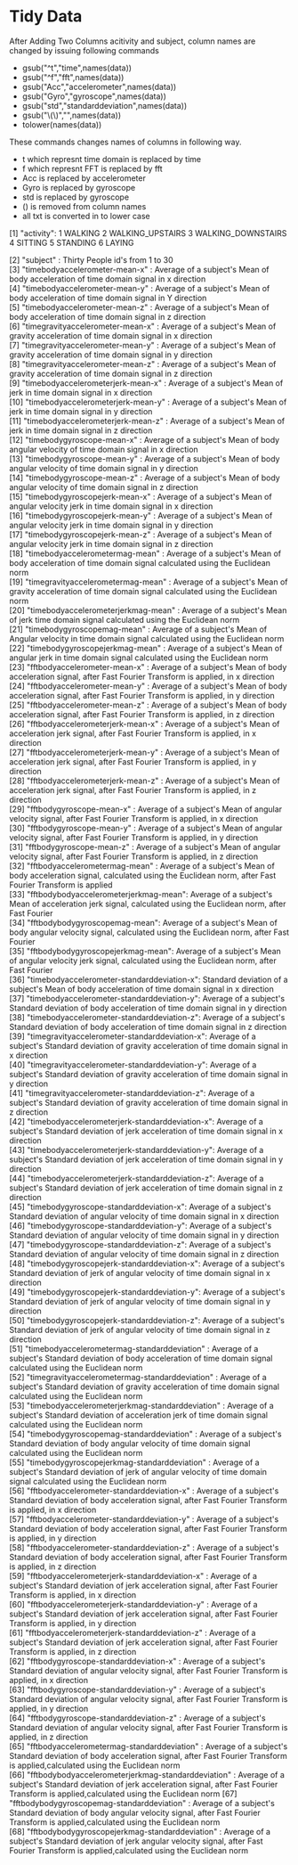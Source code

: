 Tidy Data 
==========
After Adding Two Columns acitivity and subject, column names are changed by issuing following commands

* gsub("^t","time",names(data))
* gsub("^f","fft",names(data))
* gsub("Acc","accelerometer",names(data))
* gsub("Gyro","gyroscope",names(data))
* gsub("std","standarddeviation",names(data))
* gsub("\\(\\)","",names(data))
* tolower(names(data))

These commands changes names of columns in following way.

* t which represnt time domain is replaced by time
* f which represnt FFT is replaced by fft
* Acc is replaced by accelerometer
* Gyro is replaced by gyroscope
* std is replaced by gyroscope
* () is removed from column names
* all txt is converted in to lower case



 [1] "activity": 1 WALKING 2 WALKING_UPSTAIRS 3 WALKING_DOWNSTAIRS 4 SITTING 
                 5 STANDING 6 LAYING
                                         
 [2] "subject" : Thirty People id's from 1 to 30                                       
 [3] "timebodyaccelerometer-mean-x" : Average of a subject's Mean of body acceleration of time domain signal in x direction                      
 [4] "timebodyaccelerometer-mean-y" : Average of a subject's Mean of body acceleration of time domain signal in Y direction                    
 [5] "timebodyaccelerometer-mean-z" : Average of a subject's Mean of body acceleration of time domain signal in z direction                    
 [6] "timegravityaccelerometer-mean-x" : Average of a subject's Mean of gravity acceleration of time domain signal in x direction                 
 [7] "timegravityaccelerometer-mean-y" : Average of a subject's Mean of gravity acceleration of time domain signal in y direction                  
 [8] "timegravityaccelerometer-mean-z" : Average of a subject's Mean of gravity acceleration of time domain signal in z direction                  
 [9] "timebodyaccelerometerjerk-mean-x" : Average of a subject's Mean of jerk in time domain signal in x direction                 
[10] "timebodyaccelerometerjerk-mean-y" : Average of a subject's Mean of jerk in time domain signal in y direction                 
[11] "timebodyaccelerometerjerk-mean-z" : Average of a subject's Mean of jerk in time domain signal in z direction                 
[12] "timebodygyroscope-mean-x" : Average of a subject's Mean of body angular velocity of time domain signal in x direction                         
[13] "timebodygyroscope-mean-y" : Average of a subject's Mean of body angular velocity of time domain signal in y direction                         
[14] "timebodygyroscope-mean-z" : Average of a subject's Mean of body angular velocity of time domain signal in z direction                         
[15] "timebodygyroscopejerk-mean-x" : Average of a subject's Mean of  angular velocity jerk in time domain signal in x direction                     
[16] "timebodygyroscopejerk-mean-y" : Average of a subject's Mean of  angular velocity jerk in time domain signal in y direction                     
[17] "timebodygyroscopejerk-mean-z" : Average of a subject's Mean of  angular velocity jerk in time domain signal in z direction                     
[18] "timebodyaccelerometermag-mean" : Average of a subject's Mean of body acceleration of time domain signal calculated using the Euclidean norm                
[19] "timegravityaccelerometermag-mean" : Average of a subject's Mean of gravity acceleration of time domain signal calculated using the Euclidean norm                
[20] "timebodyaccelerometerjerkmag-mean" :  Average of a subject's Mean of jerk time domain signal calculated using the Euclidean norm            
[21] "timebodygyroscopemag-mean" :  Average of a subject's Mean of Angular velocity in time domain signal calculated using the Euclidean norm                        
[22] "timebodygyroscopejerkmag-mean" :  Average of a subject's Mean of angular jerk in time domain signal calculated using the Euclidean norm                    
[23] "fftbodyaccelerometer-mean-x" : Average of a subject's Mean of body acceleration signal, after Fast Fourier Transform is applied, in x direction                       
[24] "fftbodyaccelerometer-mean-y" : Average of a subject's Mean of body acceleration signal, after Fast Fourier Transform is applied, in y direction                                             
[25] "fftbodyaccelerometer-mean-z" : Average of a subject's Mean of body acceleration signal, after Fast Fourier Transform is applied, in z direction                                             
[26] "fftbodyaccelerometerjerk-mean-x" : Average of a subject's Mean of acceleration jerk signal, after Fast Fourier Transform is applied, in x direction                                         
[27] "fftbodyaccelerometerjerk-mean-y" : Average of a subject's Mean of acceleration jerk signal, after Fast Fourier Transform is applied, in y direction                                                           
[28] "fftbodyaccelerometerjerk-mean-z" : Average of a subject's Mean of acceleration jerk signal, after Fast Fourier Transform is applied, in z direction                                                           
[29] "fftbodygyroscope-mean-x" : Average of a subject's Mean of angular velocity signal, after Fast Fourier Transform is applied, in x direction                                                                   
[30] "fftbodygyroscope-mean-y" : Average of a subject's Mean of angular velocity signal, after Fast Fourier Transform is applied, in y direction                          
[31] "fftbodygyroscope-mean-z" : Average of a subject's Mean of angular velocity signal, after Fast Fourier Transform is applied, in z direction                          
[32] "fftbodyaccelerometermag-mean" : Average of a subject's Mean of body acceleration signal, calculated using the Euclidean norm, after Fast Fourier Transform is applied                     
[33] "fftbodybodyaccelerometerjerkmag-mean": Average of a subject's Mean of acceleration jerk signal, calculated using the Euclidean norm, after Fast Fourier             
[34] "fftbodybodygyroscopemag-mean": Average of a subject's Mean of body angular velocity signal, calculated using the Euclidean norm, after Fast Fourier                     
[35] "fftbodybodygyroscopejerkmag-mean": Average of a subject's Mean of angular velocity jerk signal, calculated using the Euclidean norm, after Fast Fourier                                      
[36] "timebodyaccelerometer-standarddeviation-x": Standard deviation of a subject's Mean of body acceleration of time domain signal in x direction        
[37] "timebodyaccelerometer-standarddeviation-y": Average of a subject's Standard deviation of body acceleration of time domain signal in y direction        
[38] "timebodyaccelerometer-standarddeviation-z": Average of a subject's Standard deviation of body acceleration of time domain signal in z direction        
[39] "timegravityaccelerometer-standarddeviation-x": Average of a subject's Standard deviation of gravity acceleration of time domain signal in x direction     
[40] "timegravityaccelerometer-standarddeviation-y": Average of a subject's Standard deviation of gravity acceleration of time domain signal in y direction          
[41] "timegravityaccelerometer-standarddeviation-z": Average of a subject's Standard deviation of gravity acceleration of time domain signal in z direction          
[42] "timebodyaccelerometerjerk-standarddeviation-x": Average of a subject's Standard deviation of jerk acceleration of time domain signal in x direction         
[43] "timebodyaccelerometerjerk-standarddeviation-y": Average of a subject's Standard deviation of jerk acceleration of time domain signal in y direction             
[44] "timebodyaccelerometerjerk-standarddeviation-z": Average of a subject's Standard deviation of jerk acceleration of time domain signal in z direction             
[45] "timebodygyroscope-standarddeviation-x": Average of a subject's Standard deviation of angular velocity of time domain signal in x direction                     
[46] "timebodygyroscope-standarddeviation-y": Average of a subject's Standard deviation of angular velocity of time domain signal in y direction            
[47] "timebodygyroscope-standarddeviation-z": Average of a subject's Standard deviation of angular velocity of time domain signal in z direction            
[48] "timebodygyroscopejerk-standarddeviation-x": Average of a subject's Standard deviation of jerk of angular velocity of time domain signal in x direction        
[49] "timebodygyroscopejerk-standarddeviation-y": Average of a subject's Standard deviation of jerk of angular velocity of time domain signal in y direction        
[50] "timebodygyroscopejerk-standarddeviation-z": Average of a subject's Standard deviation of jerk of angular velocity of time domain signal in z direction        
[51] "timebodyaccelerometermag-standarddeviation" : Average of a subject's Standard deviation of body acceleration of time domain signal calculated using the Euclidean norm       
[52] "timegravityaccelerometermag-standarddeviation" : Average of a subject's Standard deviation of gravity acceleration of time domain signal calculated using the Euclidean norm     
[53] "timebodyaccelerometerjerkmag-standarddeviation" : Average of a subject's Standard deviation of acceleration jerk of time domain signal calculated using the Euclidean norm   
[54] "timebodygyroscopemag-standarddeviation" : Average of a subject's Standard deviation of body angular velocity of time domain signal calculated using the Euclidean norm           
[55] "timebodygyroscopejerkmag-standarddeviation" : Average of a subject's Standard deviation of jerk of angular velocity of time domain signal calculated using the Euclidean norm       
[56] "fftbodyaccelerometer-standarddeviation-x" : Average of a subject's Standard deviation of body acceleration signal, after Fast Fourier Transform is applied, in x direction         
[57] "fftbodyaccelerometer-standarddeviation-y" : Average of a subject's Standard deviation of body acceleration signal, after Fast Fourier Transform is applied, in y direction         
[58] "fftbodyaccelerometer-standarddeviation-z" : Average of a subject's Standard deviation of body acceleration signal, after Fast Fourier Transform is applied, in z direction         
[59] "fftbodyaccelerometerjerk-standarddeviation-x" : Average of a subject's Standard deviation of jerk acceleration signal, after Fast Fourier Transform is applied, in x direction     
[60] "fftbodyaccelerometerjerk-standarddeviation-y" : Average of a subject's Standard deviation of jerk acceleration signal, after Fast Fourier Transform is applied, in y direction     
[61] "fftbodyaccelerometerjerk-standarddeviation-z" : Average of a subject's Standard deviation of jerk acceleration signal, after Fast Fourier Transform is applied, in z direction      
[62] "fftbodygyroscope-standarddeviation-x" : Average of a subject's Standard deviation of angular velocity signal, after Fast Fourier Transform is applied, in x direction             
[63] "fftbodygyroscope-standarddeviation-y" : Average of a subject's Standard deviation of angular velocity signal, after Fast Fourier Transform is applied, in y direction             
[64] "fftbodygyroscope-standarddeviation-z" : Average of a subject's Standard deviation of angular velocity signal, after Fast Fourier Transform is applied, in z direction             
[65] "fftbodyaccelerometermag-standarddeviation" : Average of a subject's Standard deviation of body acceleration signal, after Fast Fourier Transform is applied,calculated using the Euclidean norm        
[66] "fftbodybodyaccelerometerjerkmag-standarddeviation" : Average of a subject's Standard deviation of jerk acceleration signal, after Fast Fourier Transform is applied,calculated using the Euclidean norm
[67] "fftbodybodygyroscopemag-standarddeviation" : Average of a subject's Standard deviation of body angular velocity signal, after Fast Fourier Transform is applied,calculated using the Euclidean norm        
[68] "fftbodybodygyroscopejerkmag-standarddeviation" : Average of a subject's Standard deviation of jerk angular velocity signal, after Fast Fourier Transform is applied,calculated using the Euclidean norm